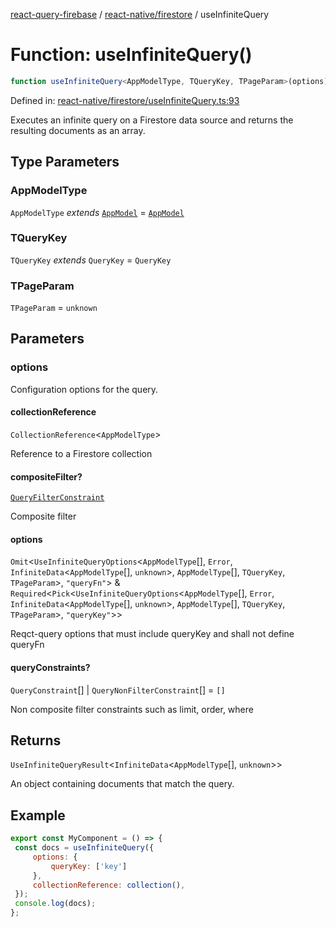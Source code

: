 [react-query-firebase](../../../modules.md) / [react-native/firestore](../index.md) / useInfiniteQuery

# Function: useInfiniteQuery()

```ts
function useInfiniteQuery<AppModelType, TQueryKey, TPageParam>(options): UseInfiniteQueryResult<InfiniteData<AppModelType[], unknown>>
```

Defined in: [react-native/firestore/useInfiniteQuery.ts:93](https://github.com/vpishuk/react-query-firebase/blob/10e2945f75363a784c3dfc0e90b9f7a489dcc848/react-native/firestore/useInfiniteQuery.ts#L93)

Executes an infinite query on a Firestore data source and returns the resulting documents as an array.

## Type Parameters

### AppModelType

`AppModelType` *extends* [`AppModel`](../../../types/type-aliases/AppModel.md) = [`AppModel`](../../../types/type-aliases/AppModel.md)

### TQueryKey

`TQueryKey` *extends* `QueryKey` = `QueryKey`

### TPageParam

`TPageParam` = `unknown`

## Parameters

### options

Configuration options for the query.

#### collectionReference

`CollectionReference`\<`AppModelType`\>

Reference to a Firestore collection

#### compositeFilter?

[`QueryFilterConstraint`](../type-aliases/QueryFilterConstraint.md)

Composite filter

#### options

`Omit`\<`UseInfiniteQueryOptions`\<`AppModelType`[], `Error`, `InfiniteData`\<`AppModelType`[], `unknown`\>, `AppModelType`[], `TQueryKey`, `TPageParam`\>, `"queryFn"`\> & `Required`\<`Pick`\<`UseInfiniteQueryOptions`\<`AppModelType`[], `Error`, `InfiniteData`\<`AppModelType`[], `unknown`\>, `AppModelType`[], `TQueryKey`, `TPageParam`\>, `"queryKey"`\>\>

Reqct-query options that must include queryKey and shall not define queryFn

#### queryConstraints?

`QueryConstraint`[] \| `QueryNonFilterConstraint`[] = `[]`

Non composite filter constraints such as limit, order, where

## Returns

`UseInfiniteQueryResult`\<`InfiniteData`\<`AppModelType`[], `unknown`\>\>

An object containing documents that match the query.

## Example

```jsx
export const MyComponent = () => {
 const docs = useInfiniteQuery({
     options: {
         queryKey: ['key']
     },
     collectionReference: collection(),
 });
 console.log(docs);
};
```
